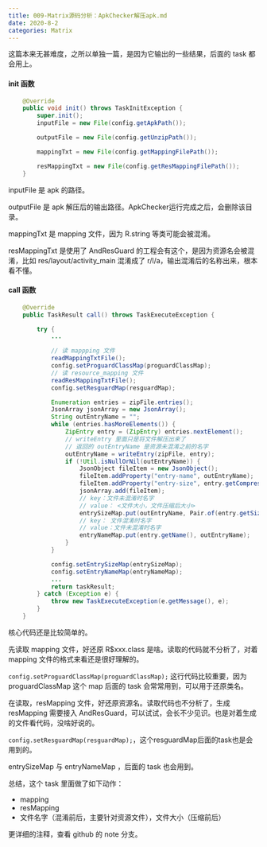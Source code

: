 ```yaml
---
title: 009-Matrix源码分析：ApkChecker解压apk.md
date: 2020-8-2
categories: Matrix
---
```


这篇本来无甚难度，之所以单独一篇，是因为它输出的一些结果，后面的 task 都会用上。



#### init 函数

```java
    @Override
    public void init() throws TaskInitException {
        super.init();
        inputFile = new File(config.getApkPath());

        outputFile = new File(config.getUnzipPath());

        mappingTxt = new File(config.getMappingFilePath());

        resMappingTxt = new File(config.getResMappingFilePath());
    }
```

inputFile 是 apk 的路径。

outputFile 是 apk 解压后的输出路径。ApkChecker运行完成之后，会删除该目录。

mappingTxt 是 mapping 文件，因为 R.string 等类可能会被混淆。

resMappingTxt 是使用了 AndResGuard 的工程会有这个，是因为资源名会被混淆，比如 res/layout/activity_main 混淆成了 r/l/a，输出混淆后的名称出来，根本看不懂。



#### call 函数

```java
    @Override
    public TaskResult call() throws TaskExecuteException {

        try {
            ...

            // 读 mappping 文件
            readMappingTxtFile();
            config.setProguardClassMap(proguardClassMap);
            // 读 resource_mapping 文件
            readResMappingTxtFile();
            config.setResguardMap(resguardMap);

            Enumeration entries = zipFile.entries();
            JsonArray jsonArray = new JsonArray();
            String outEntryName = "";
            while (entries.hasMoreElements()) {
                ZipEntry entry = (ZipEntry) entries.nextElement();
                // writeEntry 里面只是将文件解压出来了
                // 返回的 outEntryName 是资源未混淆之前的名字
                outEntryName = writeEntry(zipFile, entry);
                if (!Util.isNullOrNil(outEntryName)) {
                    JsonObject fileItem = new JsonObject();
                    fileItem.addProperty("entry-name", outEntryName);
                    fileItem.addProperty("entry-size", entry.getCompressedSize());
                    jsonArray.add(fileItem);
                    // key：文件未混淆时名字
                    // value： <文件大小，文件压缩后大小>
                    entrySizeMap.put(outEntryName, Pair.of(entry.getSize(), entry.getCompressedSize()));
                    // key： 文件混淆时名字
                    // value：文件未混淆时名字
                    entryNameMap.put(entry.getName(), outEntryName);
                }
            }

            config.setEntrySizeMap(entrySizeMap);
            config.setEntryNameMap(entryNameMap);
            ...
            return taskResult;
        } catch (Exception e) {
            throw new TaskExecuteException(e.getMessage(), e);
        }
    }
```

核心代码还是比较简单的。

先读取 mapping 文件，好还原 R$xxx.class 是啥。读取的代码就不分析了，对着 mapping 文件的格式来看还是很好理解的。

`config.setProguardClassMap(proguardClassMap);` 这行代码比较重要，因为 proguardClassMap 这个 map 后面的 task 会常常用到，可以用于还原类名。

在读取，resMapping 文件，好还原资源名。读取代码也不分析了，生成 resMapping 需要接入 AndResGuard，可以试试，会长不少见识。也是对着生成的文件看代码，没啥好说的。

`config.setResguardMap(resguardMap);`，这个resguardMap后面的task也是会用到的。

entrySizeMap 与 entryNameMap ，后面的 task 也会用到。

总结，这个 task 里面做了如下动作：

- mapping
- resMapping
- 文件名字（混淆前后，主要针对资源文件），文件大小（压缩前后）

更详细的注释，查看 github 的 note 分支。